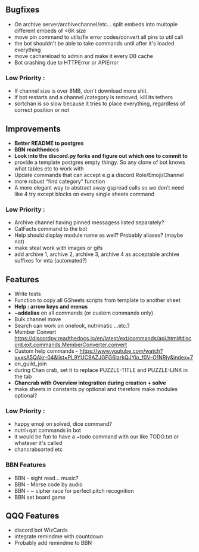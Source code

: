 
## Bugfixes
- On archive server/archivechannel/etc... split embeds into multople different embeds of <6K size
- move pin command to utils/fix error codes/convert all pins to util call
- the bot shouldn't be able to take commands until after it's loaded everything
- move cachereload to admin and make it every DB cache
- Bot crashing due to HTTPError or APIError

### Low Priority : 
- If channel size is over 8MB, don't download more shit.
- if bot restarts and a channel /category is removed, kill its tethers
- sortchan is so slow because it tries to place everything, regardless of correct position or not

## Improvements
- **Better README to postgres**
- **BBN readthedocs**
- **Look into the discord.py forks and figure out which one to commit to**
- provide a template postgres empty thingy. So any clone of bot knows what tables etc to work with
- Update commands that can accept e.g a discord Role/Emoji/Channel
- more robust “find category” function
- A more elegant way to abstract away gspread calls so we don’t need like 4 try except blocks on every single sheets command

### Low Priority : 
- Archive channel having pinned messagess listed separately?
- CatFacts command to the bot
- Help should display module name as well? Probably aliases? (maybe not)
- make steal work with images or gifs
- add archive 1, archive 2, archive 3, archive 4 as acceptable archive suffixes for mta (automated?)

## Features
- Write tests
- Function to copy all GSheets scripts from template to another sheet
- **Help : arrow keys and menus**
- **~addalias** on all commands (or custom commands only)
- Bulk channel move
- Search can work on onelook, nutrimatic ...etc.?
- Member Convert https://discordpy.readthedocs.io/en/latest/ext/commands/api.html#discord.ext.commands.MemberConverter.convert
- Custom help commands - https://www.youtube.com/watch?v=xsA5QAkr-04&list=PL9YUC9AZJGFG6larkQJYio_f0V-O1NRjy&index=7
- on_guild_join
- during Chan crab, set it to replace PUZZLE-TITLE and PUZZLE-LINK in the tab
- **Chancrab with Overview integration during creation + solve**
- make sheets in constants py optional and therefore make modules optional?

### Low Priority : 
- happy emoji on solved, dice command?
- nutri+qat commands in bot
- it would be fun to have a ~todo command with our like TODO.txt or whatever it's called
- chancrabsorted etc

### BBN Features
- BBN - sight read... music?
- BBN - Morse code by audio
- BBN - ~ cipher race for perfect pitch recognition
- BBN set board game


## QQQ Features
- discord bot WizCards
- integrate remindme with countdown
- Probably add remindme to BBN 
